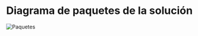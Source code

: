 
# Diagrama de paquetes de la solución

![Paquetes](https://user-images.githubusercontent.com/613488/115266324-7df8bf00-a10e-11eb-9914-4dd89d7f8b0c.png)

